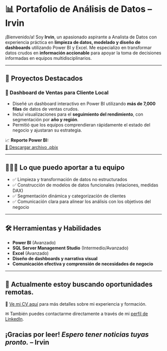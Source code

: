 # 📊 Portafolio de Análisis de Datos – Irvin

¡Bienvenido/a! Soy **Irvin**, un apasionado aspirante a Analista de Datos con experiencia práctica en **limpieza de datos, modelado y diseño de dashboards** utilizando Power BI y Excel. Me especializo en transformar datos crudos en **información accionable** para apoyar la toma de decisiones informadas en equipos multidisciplinarios.

---

## 💼 Proyectos Destacados

### 🔹 Dashboard de Ventas para Cliente Local
- Diseñé un dashboard interactivo en Power BI utilizando **más de 7,000 filas** de datos de ventas crudos.
- Incluí visualizaciones para el **seguimiento del rendimiento**, con segmentación por **año y región**.
- Permitió que los equipos comprendieran rápidamente el estado del negocio y ajustaran su estrategia.

📈 **Reporte Power BI:**  
[🔗 Descargar archivo .pbix](https://github.com/Irvyandl/Report-Portafolio/blob/c1ade7570ebead550cec6012dcca2558d9eef2c4/SalesReportBI.pbix?raw=true)

---

## 👨🏻‍💻 Lo que puedo aportar a tu equipo

- ✅ Limpieza y transformación de datos no estructurados  
- ✅ Construcción de modelos de datos funcionales (relaciones, medidas DAX)  
- ✅ Segmentación dinámica y categorización de clientes  
- ✅ Comunicación clara para alinear los análisis con los objetivos del negocio  

---

## 🛠️ Herramientas y Habilidades

- **Power BI** (Avanzado)  
- **SQL Server Management Studio** (Intermedio/Avanzado)  
- **Excel** (Avanzado)  
- **Diseño de dashboards y narrativa visual**  
- **Comunicación efectiva y comprensión de necesidades de negocio**  

---

## 💌 Actualmente estoy buscando **oportunidades remotas**.

📄 [Ve mi CV aquí](https://drive.google.com/file/d/1-lRf-QMuqrXj3DZDdTwrcuqyEFWO02vE/view?usp=drive_link) para más detalles sobre mi experiencia y formación.

✉ También puedes contactarme directamente a través de mi [perfil de LinkedIn](http://www.linkedin.com/in/irvin-prado-6961b1363).

## ¡Gracias por leer! *Espero tener noticias tuyas pronto.* – Irvin

